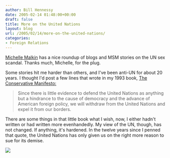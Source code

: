 ```yaml
---
author: Bill Hennessy
date: 2005-02-14 01:48:00+00:00
draft: false
title: More on the United Nations
layout: blog
url: /2005/02/14/more-on-the-united-nations/
categories:
- Foreign Relations
---
```


[Michelle Malkin](https://michellemalkin.com/archives/001492.htm) has a nice roundup of blogs and MSM stories on the UN sex scandal. Thanks much, Michelle, for the plug.




Some stories hit me harder than others, and I've been anti-UN for about 20 years. I thought I'd post a few lines that wrote in my 1993 book, [The Conservative Manifesto:](https://blog.billhennessy.com/forums/1016/PostAttachment.aspx)




> 

> 
> Since there is little evidence to defend the United Nations as anything but a hindrance to the cause of democracy and the advance of American foreign policy, we will withdraw from the United Nations and expel it from our borders.
> 
> 




There are some things in that little book what I wish, now, I either hadn't written or had written more evenhandedly. My view of the UN, though, has not changed. If anything, it's hardened. In the twelve years since I penned that quote, the United Nations has only given us on the right more reason to sue for its demise. 

![](https://blog.billhennessy.com/aggbug.aspx?PostID=1057)


